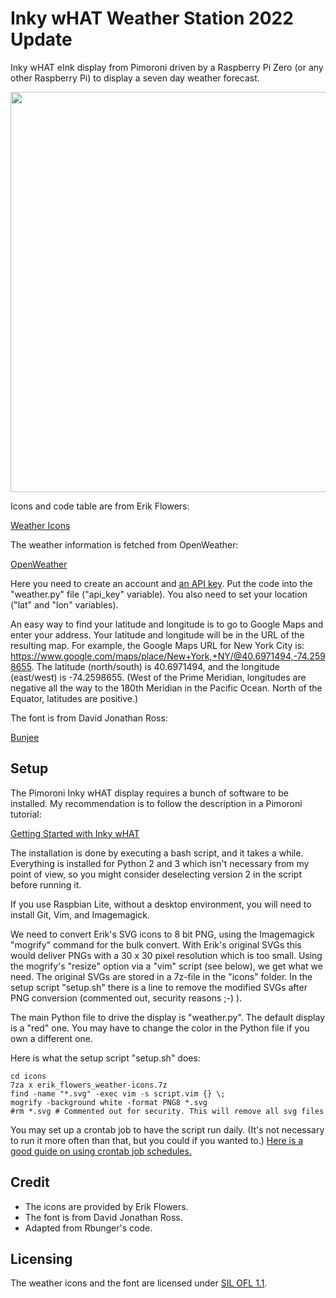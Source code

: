 # Inky wHAT Weather Station 2022 Update

Inky wHAT eInk display from Pimoroni driven by a Raspberry Pi Zero (or any other Raspberry Pi) to display a seven day weather forecast.

<img src="https://dl.dropboxusercontent.com/s/msgcq9m3xg8ekoq/IMG_6460.jpeg?dl=0" width="640" align="center">

Icons and code table are from Erik Flowers:

[Weather Icons](https://github.com/erikflowers/weather-icons)

The weather information is fetched from OpenWeather:

[OpenWeather](https://openweathermap.org)

Here you need to create an account and [an API key](https://openweathermap.org/api). Put the code into the "weather.py" file ("api_key" variable). You also need to set your location ("lat" and "lon" variables).

An easy way to find your latitude and longitude is to go to Google Maps and enter your address. Your latitude and longitude will be in the URL of the resulting map. For example, the Google Maps URL for New York City is: https://www.google.com/maps/place/New+York,+NY/@40.6971494,-74.2598655. The latitude (north/south) is 40.6971494, and the longitude (east/west) is -74.2598655. (West of the Prime Meridian, longitudes are negative all the way to the 180th Meridian in the Pacific Ocean. North of the Equator, latitudes are positive.)

The font is from David Jonathan Ross:

[Bunjee](https://github.com/djrrb/bungee)

## Setup

The Pimoroni Inky wHAT display requires a bunch of software to be installed. My recommendation is to follow the description in a Pimoroni tutorial:

[Getting Started with Inky wHAT](https://learn.pimoroni.com/tutorial/sandyj/getting-started-with-inky-what)

The installation is done by executing a bash script, and it takes a while. Everything is installed for Python 2 and 3 which isn't necessary from my point of view, so you might consider deselecting version 2 in the script before running it.

If you use Raspbian Lite, without a desktop environment, you will need to install Git, Vim, and Imagemagick.

We need to convert Erik's SVG icons to 8 bit PNG, using the Imagemagick "mogrify" command for the bulk convert. With Erik's original SVGs this would deliver PNGs with a 30 x 30 pixel resolution which is too small. Using the mogrify's "resize" option via a "vim" script (see below), we get what we need. The original SVGs are stored in a 7z-file in the "icons" folder. In the setup script "setup.sh" there is a line to remove the modified SVGs after PNG conversion (commented out, security reasons ;-) ).

The main Python file to drive the display is "weather.py". The default display is a "red" one. You may have to change the color in the Python file if you own a different one.

Here is what the setup script "setup.sh" does:

```
cd icons
7za x erik_flowers_weather-icons.7z
find -name "*.svg" -exec vim -s script.vim {} \;
mogrify -background white -format PNG8 *.svg
#rm *.svg # Commented out for security. This will remove all svg files
```
You may set up a crontab job to have the script run daily. (It's not necessary to run it more often than that, but you could if you wanted to.) [Here is a good guide on using crontab job schedules.](https://towardsdatascience.com/how-to-schedule-python-scripts-with-cron-the-only-guide-youll-ever-need-deea2df63b4e)

## Credit

* The icons are provided by Erik Flowers.
* The font is from David Jonathan Ross.
* Adapted from Rbunger's code.

## Licensing

The weather icons and the font are licensed under [SIL OFL 1.1](http://scripts.sil.org/OFL).
